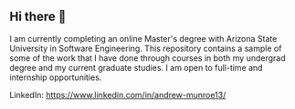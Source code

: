 ## Hi there 👋
I am currently completing an online Master's degree with Arizona State University in Software Engineering. This repository contains a sample of some of the work that I have done through courses in both my undergrad degree and my current graduate studies. I am open to full-time and internship opportunities. 

LinkedIn: https://www.linkedin.com/in/andrew-munroe13/

<!--
**amunroe1/amunroe1** is a ✨ _special_ ✨ repository because its `README.md` (this file) appears on your GitHub profile.

Here are some ideas to get you started:

- 🔭 I’m currently working on ...
- 🌱 I’m currently learning ...
- 👯 I’m looking to collaborate on ...
- 🤔 I’m looking for help with ...
- 💬 Ask me about ...
- 📫 How to reach me: ...
- 😄 Pronouns: ...
- ⚡ Fun fact: ...
-->
